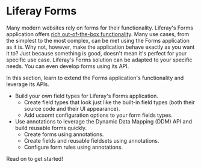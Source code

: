 # Liferay Forms [](id=liferay-forms)

Many modern websites rely on forms for their functionality. Liferay's Forms
application offers 
[rich out-of-the-box functionality](/discover/portal/-/knowledge_base/7-0/collecting-information-from-users).
Many use cases, from the simplest to the most complex, can be met using the
Forms application as it is. Why not, however, make the application behave
exactly as you want it to? Just because something is good, doesn't mean it's
perfect for your specific use case. Liferay's Forms solution can be adapted to
your specific needs. You can even develop forms using its API.

In this section, learn to extend the Forms application's functionality and
leverage its APIs.

- Build your own field types for Liferay's Forms application.
    - Create field types that look just like the built-in field types (both
        their source code and their UI appearance).
    - Add ucsomt configuration options to your form fields types.
- Use annotations to leverage the Dynamic Data Mapping (DDM) API and build
    reusable forms quickly.
    - Create forms using annotations.
    - Create fields and reusable fieldsets using annotations.
    - Configure form rules using annotations.

Read on to get started! 
